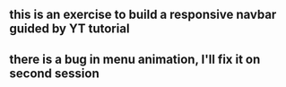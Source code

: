 ## this is an exercise to build a responsive navbar guided by YT tutorial

## there is a bug in menu animation, I'll fix it on second session